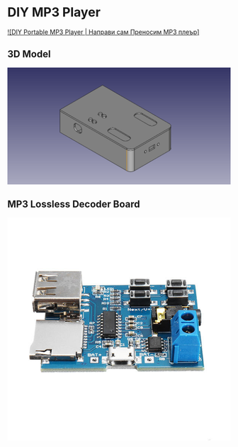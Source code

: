 # DIY MP3 Player

[![DIY Portable MP3 Player | Направи сам Преносим MP3 плеър]](https://odysee.com/@GNN_Tech:2/diy-portable-mp3-player:b)

## 3D Model

![DIY MP3 Player](https://github.com/Nanich87/diy-mp3-player/blob/main/3d-model.png "DIY MP3 Player")

## MP3 Lossless Decoder Board

![MP3 Lossless Decoder Board](https://github.com/Nanich87/diy-mp3-player/blob/main/mp3-lossless-decoder-board.jpg "MP3 Lossless Decoder Board")
